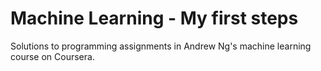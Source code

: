 # Machine Learning - My first steps

Solutions to programming assignments in Andrew Ng's machine learning course on Coursera.
